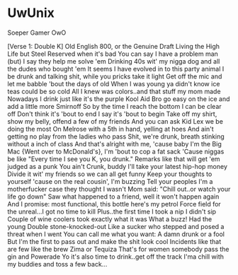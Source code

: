 # UwUnix
Soeper Gamer OwO


[Verse 1: Double K]
Old English 800, or the Genuine Draft
Living the High Life but Steel Reserved when it's bad
You can say I have a problem man (but) I say they help me solve 'em
Drinking 40s wit' my nigga dog and all the dudes who bought 'em
It seems I have evolved in to this party animal
I be drunk and talking shit, while you pricks take it light
Get off the mic and let me babble 'bout the days of old
When I was young ya didn't know ice teas could be so cold
All I knew was colors..and that stuff my mom made
Nowadays I drink just like it's the purple Kool Aid
Bro go easy on the ice and add a little more Smirnoff
So by the time I reach the bottom I can be clear off
Don't think it's 'bout to end I say it's 'bout to begin
Take off my shirt, show my belly, offend a few of my friends
And you can ask Kid Lex we be doing the most
On Melrose with a 5th in hand, yelling at hoes
And ain't getting no play from the ladies who pass
Shit, we're drunk, breath stinking without a inch of class
And that's alright with me, 'cause baby I'm the Big Mac
{Went over to McDonald's}, I'm 'bout to cop a fat sack
'Cause niggas be like "Every time I see you K, you drunk."
Remarks like that will get 'em judged as a punk
You ain't Crunk, buddy I'll take your latest hip-hop money
Divide it wit' my friends so we can all get funny
Keep your thoughts to yourself 'cause on the real cousin', I'm buzzing
Tell your peoples I'm a motherfucker case they thought I wasn't
Mom said: "Chill out..or watch your life go down"
Saw what happened to a friend, well it won't happen again
And I promise: most functional, this bottle here's my petrol
Force field for the unreal...I got no time to kill
Plus..the first time I took a nip I didn't sip
Couple of wine coolers took exactly what it was
What a buzz! Had the young Double stone-knocked-out
Like a sucker who stepped and posed a threat when I went
You can call me what you want: A damn drunk or a fool
But I'm the first to pass out and make the shit look cool
Incidents like that are few like the brew Zima or Tequiza
That's for women somebody pass the gin and Powerade
Yo it's also time to drink..get off the track
I'ma chill with my buddies and toss a few back...
